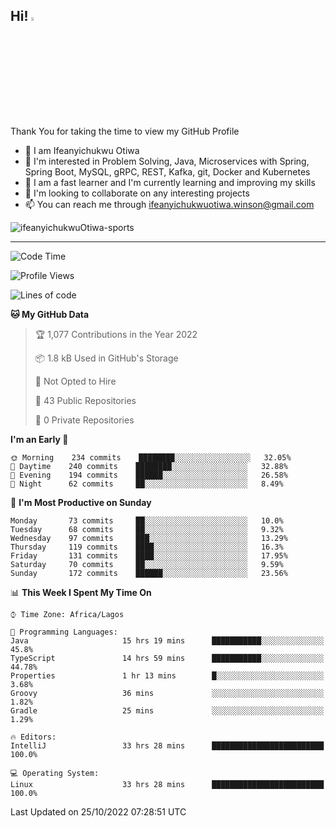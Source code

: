 <!-- BLOG-POST-LIST:START --><!-- BLOG-POST-LIST:END -->

## Hi! <img src="https://media.giphy.com/media/hvRJCLFzcasrR4ia7z/giphy.gif" width="4%"> 

Thank You for taking the time to view my GitHub Profile

- 👋 I am Ifeanyichukwu Otiwa
- 👀 I'm interested in Problem Solving, Java, Microservices with Spring, Spring Boot, MySQL, gRPC, REST, Kafka, git, Docker and Kubernetes
- 🌱 I am a fast learner and I'm currently learning and improving my skills
- 💞️ I'm looking to collaborate on any interesting projects
- 📫 You can reach me through ifeanyichukwuotiwa.winson@gmail.com

<p align="left" marginTop="10px"> <img src="https://komarev.com/ghpvc/?username=ifeanyichukwuOtiwa-sports&label=Profile%20views&color=0e75b6&style=for-the-badge" alt="ifeanyichukwuOtiwa-sports" /> </p>

***

<!--START_SECTION:waka-->
![Code Time](http://img.shields.io/badge/Code%20Time-755%20hrs%2010%20mins-blue)

![Profile Views](http://img.shields.io/badge/Profile%20Views-86-blue)

![Lines of code](https://img.shields.io/badge/From%20Hello%20World%20I%27ve%20Written-42%20Thousand%20lines%20of%20code-blue)

**🐱 My GitHub Data** 

> 🏆 1,077 Contributions in the Year 2022
 > 
> 📦 1.8 kB Used in GitHub's Storage 
 > 
> 🚫 Not Opted to Hire
 > 
> 📜 43 Public Repositories 
 > 
> 🔑 0 Private Repositories  
 > 
**I'm an Early 🐤** 

```text
🌞 Morning    234 commits    ████████░░░░░░░░░░░░░░░░░   32.05% 
🌆 Daytime    240 commits    ████████░░░░░░░░░░░░░░░░░   32.88% 
🌃 Evening    194 commits    ██████░░░░░░░░░░░░░░░░░░░   26.58% 
🌙 Night      62 commits     ██░░░░░░░░░░░░░░░░░░░░░░░   8.49%

```
📅 **I'm Most Productive on Sunday** 

```text
Monday       73 commits     ██░░░░░░░░░░░░░░░░░░░░░░░   10.0% 
Tuesday      68 commits     ██░░░░░░░░░░░░░░░░░░░░░░░   9.32% 
Wednesday    97 commits     ███░░░░░░░░░░░░░░░░░░░░░░   13.29% 
Thursday     119 commits    ████░░░░░░░░░░░░░░░░░░░░░   16.3% 
Friday       131 commits    ████░░░░░░░░░░░░░░░░░░░░░   17.95% 
Saturday     70 commits     ██░░░░░░░░░░░░░░░░░░░░░░░   9.59% 
Sunday       172 commits    ██████░░░░░░░░░░░░░░░░░░░   23.56%

```


📊 **This Week I Spent My Time On** 

```text
⌚︎ Time Zone: Africa/Lagos

💬 Programming Languages: 
Java                     15 hrs 19 mins      ███████████░░░░░░░░░░░░░░   45.8% 
TypeScript               14 hrs 59 mins      ███████████░░░░░░░░░░░░░░   44.78% 
Properties               1 hr 13 mins        █░░░░░░░░░░░░░░░░░░░░░░░░   3.68% 
Groovy                   36 mins             ░░░░░░░░░░░░░░░░░░░░░░░░░   1.82% 
Gradle                   25 mins             ░░░░░░░░░░░░░░░░░░░░░░░░░   1.29%

🔥 Editors: 
IntelliJ                 33 hrs 28 mins      █████████████████████████   100.0%

💻 Operating System: 
Linux                    33 hrs 28 mins      █████████████████████████   100.0%

```


 Last Updated on 25/10/2022 07:28:51 UTC
<!--END_SECTION:waka-->

<!--
<p align="center">
![trophy](https://github-profile-trophy.vercel.app/?username=ifeanyichukwuOtiwa-sports&theme=onedark) (https://github.com/ryo-ma/github-profile-trophy)
</p>
-->

<!---
ifeanyi-otiwa/ifeanyi-otiwa is a ✨ special ✨ repository because its `README.md` (this file) appears on your GitHub profile.
You can click the Preview link to take a look at your changes.
--->
